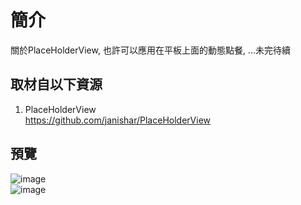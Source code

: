 簡介
======

關於PlaceHolderView, 也許可以應用在平板上面的動態點餐, ...未完待續

取材自以下資源
--------
1. PlaceHolderView                                         
https://github.com/janishar/PlaceHolderView

預覽
--------
![image](http://i.imgur.com/J1Tc4gn.jpg)         
![image](http://i.imgur.com/39zYA29.jpg)  
